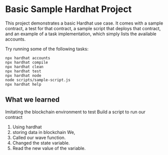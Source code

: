 # Basic Sample Hardhat Project

This project demonstrates a basic Hardhat use case. It comes with a sample contract, a test for that contract, a sample script that deploys that contract, and an example of a task implementation, which simply lists the available accounts.

Try running some of the following tasks:

```shell
npx hardhat accounts
npx hardhat compile
npx hardhat clean
npx hardhat test
npx hardhat node
node scripts/sample-script.js
npx hardhat help
```
## What we learned
   Imitating the blockchain environment to test
   Build a script to run our contract
1. Using hardhat
1. storing data in blockchain
We,
1. Called our wave function.
2. Changed the state variable.
3. Read the new value of the variable.